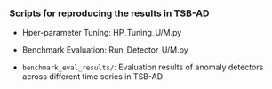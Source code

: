 ### Scripts for reproducing the results in TSB-AD

* Hper-parameter Tuning: HP_Tuning_U/M.py

* Benchmark Evaluation: Run_Detector_U/M.py

* `benchmark_eval_results/`: Evaluation results of anomaly detectors across different time series in TSB-AD